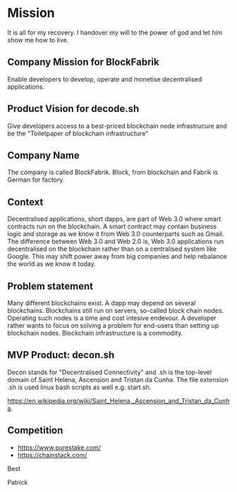 # Mission

It is all for my recovery. I handover my will to the power of god and let him show me how to live. 

## Company Mission for BlockFabrik

Enable developers to develop, operate and monetise decentralised applications.

## Product Vision for decode.sh

Give developers access to a best-priced blockchain node infrastrucure and be the "Toiletpaper of blockchain infrastructure"

## Company Name

The company is called BlockFabrik. Block, from blockchain and Fabrik is German for factory. 

## Context

Decentralised applications, short dapps, are part of Web 3.0 where smart contracts run on the blockchain. A smart contract may contain business logic and storage as we know it from Web 3.0 counterparts such as Gmail. The difference between Web 3.0 and Web 2.0 is, Web 3.0 applications run decentralised on the blockchain rather than on a centralised system like Google. This may shift power away from big companies and help rebalance the world as we know it today. 

## Problem statement

Many different blockchains exist. A dapp may depend on several blockchains. Blockchains still run on servers, so-called block chain nodes. Operating such nodes is a time and cost intesive endevour. A developer rather wants to focus on solving a problem for end-users than setting up blockchain nodes. Blockchain infrastructure is a commodity.

## MVP Product: decon.sh

Decon stands for "Decentralised Connectivity" and .sh is the top-level domain of Saint Helena, Ascension and Tristan da Cunha. The file extension .sh is used linux bash scripts as well e.g. start.sh.

https://en.wikipedia.org/wiki/Saint_Helena,_Ascension_and_Tristan_da_Cunha.

## Competition

- https://www.purestake.com/
- https://chainstack.com/

Best

Patrick
